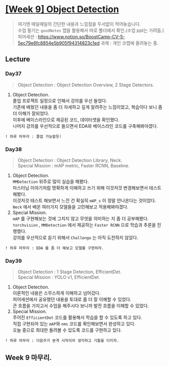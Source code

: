 # [[Week 9] Object Detection](./week9)

> 여기엔 매일매일의 간단한 내용과 느낌점을 두서없이 적어놓습니다.  
> 수업 필기는 `goodNotes` 앱을 활용해서 따로 폴더에서 확인.(수업 ppt는 가려둠.)  
> 피어세션 : https://www.notion.so/BoostCamp-CV-5-5ec79e6fc8854e5b905f94314823c1ed
> 과제    : 개인 코랩에 올려놓는 중.  

## Lecture
### Day37  
> Object Detection : Object Detection Overview, 2 Stage Detectors.  
1. Object Detection.  
    졸업 프로젝트 일정으로 인해서 강의를 우선 들었다.  
    기존에 배웠던 내용을 좀 더 자세하고 깊게 알려주는 느낌이었고, 복습이다 보니 좀 더 이해가 잘되었다.  
    이후에 베이스라인으로 제공된 코드, 데이터셋을 확인했다.  
    나머지 강의를 우선적으로 들으면서 EDA와 베이스라인 코드를 구축해봐야겠다.  

```
! 하루 마무리 : 졸업 가능할듯!
```

### Day38   
> Object Detection : Object Detection Library, Neck.  
> Special Mission : mAP metric, Faster RCNN, Baseline.  
1. Object Detection.  
    `MMDetection` 위주로 많이 실습을 해봤다.  
    마스터님 이야기처럼 명확하게 이해하고 쓰기 위해 이것저것 변경해보면서 테스트해봤다.  
    이것저것 테스트 해보면서 느낀 건 확실히 `mAP_s` 이 정말 안나온다는 것이었다.  
    `Neck` 에서 배운 여러가지 모델들을 고민해보고 적용해봐야겠다.  
2. Special Mission.  
    `mAP` 를 구현해보는 것에 그치지 않고 무엇을 의미하는 지 좀 더 공부해봤다.  
    `torchvision` , `MMDetection` 에서 제공하는 `Faster RCNN` 으로 학습과 추론을 진행했다.  
    강의를 우선적으로 듣기 위해서 `Challenge` 는 아직 도전하지 않았다.  
```
! 하루 마무리 : EDA 를 좀 더 해보고 모델를 구현하자.  
```


### Day39    
> Object Detection : 1 Stage Detection, EfficientDet.  
> Special Mission : YOLO v1, EfficientDet.  
1. Object Detection.  
    이론적인 내용은 스무스하게 이해하고 넘어갔다.  
    피어세션에서 공유했던 내용을 토대로 좀 더 잘 이해할 수 있었다.  
    큰 흐름을 가지고서 수업을 해주시다 보니까 발전 흐름을 이해할 수 있었다.  
2. Special Mission.  
    주어진 `EfficientDet` 코드를 활용해서 학습을 할 수 있도록 하고 있다.  
    직접 구현되어 있는 `mAP`와 `nms` 코드를 확인해보면서 완성하고 있다.   
    오늘 중으로 최대한 돌려볼 수 있도록 코드를 구현하고 있다.  
```
! 하루 마무리 : 다음주가 본격 시작이라 생각하고 기틀을 다지자.
```

## Week 9 마무리.